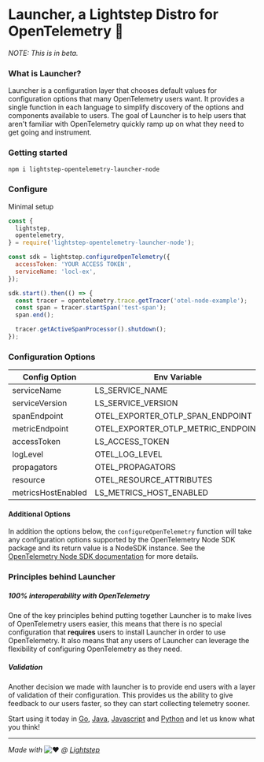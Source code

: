 # Launcher, a Lightstep Distro for OpenTelemetry 🚀

_NOTE: This is in beta._

### What is Launcher?

Launcher is a configuration layer that chooses default values for configuration options that many OpenTelemetry users want. It provides a single function in each language to simplify discovery of the options and components available to users. The goal of Launcher is to help users that aren't familiar with OpenTelemetry quickly ramp up on what they need to get going and instrument.

### Getting started

```bash
npm i lightstep-opentelemetry-launcher-node
```

### Configure

Minimal setup

```javascript
const {
  lightstep,
  opentelemetry,
} = require('lightstep-opentelemetry-launcher-node');

const sdk = lightstep.configureOpenTelemetry({
  accessToken: 'YOUR ACCESS TOKEN',
  serviceName: 'locl-ex',
});

sdk.start().then(() => {
  const tracer = opentelemetry.trace.getTracer('otel-node-example');
  const span = tracer.startSpan('test-span');
  span.end();

  tracer.getActiveSpanProcessor().shutdown();
});
```

### Configuration Options

| Config Option      | Env Variable                       | Required | Default                                        |
| ------------------ | ---------------------------------- | -------- | ---------------------------------------------- |
| serviceName        | LS_SERVICE_NAME                    | y        | -                                              |
| serviceVersion     | LS_SERVICE_VERSION                 | n        | unknown                                        |
| spanEndpoint       | OTEL_EXPORTER_OTLP_SPAN_ENDPOINT   | n        | https://ingest.lightstep.com/traces/otlp/v0.6  |
| metricEndpoint     | OTEL_EXPORTER_OTLP_METRIC_ENDPOINT | n        | https://ingest.lightstep.com/metrics/otlp/v0.6 |
| accessToken        | LS_ACCESS_TOKEN                    | n        | -                                              |
| logLevel           | OTEL_LOG_LEVEL                     | n        | info                                           |
| propagators        | OTEL_PROPAGATORS                   | n        | b3                                             |
| resource           | OTEL_RESOURCE_ATTRIBUTES           | n        | -                                              |
| metricsHostEnabled | LS_METRICS_HOST_ENABLED            | n        | true                                           |

#### Additional Options

In addition the options below, the `configureOpenTelemetry` function will take any configuration
options supported by the OpenTelemetry Node SDK package and its return value is a NodeSDK instance.
See the [OpenTelemetry Node SDK documentation](https://github.com/open-telemetry/opentelemetry-js/tree/master/packages/opentelemetry-sdk-node) for more details.

### Principles behind Launcher

##### 100% interoperability with OpenTelemetry

One of the key principles behind putting together Launcher is to make lives of OpenTelemetry users easier, this means that there is no special configuration that **requires** users to install Launcher in order to use OpenTelemetry. It also means that any users of Launcher can leverage the flexibility of configuring OpenTelemetry as they need.

##### Validation

Another decision we made with launcher is to provide end users with a layer of validation of their configuration. This provides us the ability to give feedback to our users faster, so they can start collecting telemetry sooner.

Start using it today in [Go](https://github.com/lightstep/otel-launcher-go), [Java](https://github.com/lightstep/otel-launcher-java), [Javascript](https://github.com/lightstep/otel-launcher-node) and [Python](https://github.com/lightstep/otel-launcher-python) and let us know what you think!

---

_Made with_ ![:heart:](https://a.slack-edge.com/production-standard-emoji-assets/10.2/apple-medium/2764-fe0f.png) _@ [Lightstep](http://lightstep.com/)_
